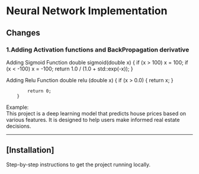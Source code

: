 
# Neural Network Implementation

## Changes
### 1.Adding Activation functions and BackPropagation derivative
Adding Sigmoid Function
double sigmoid(double x)
		{
    		if (x > 100) x = 100;
    		if (x < -100) x = -100;
    		return 1.0 / (1.0 + std::exp(-x));
		}
    
Adding Relu Function
double relu (double x)
		{
			if (x > 0.0) 
			{
				return x;
			}
		
			return 0;
		}

Example:  
This project is a deep learning model that predicts house prices based on various features. It is designed to help users make informed real estate decisions.

---

## [Installation]  
Step-by-step instructions to get the project running locally.  

